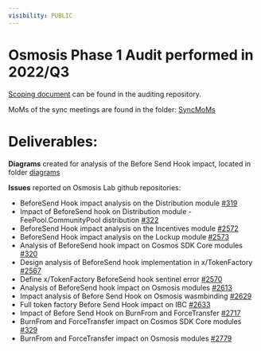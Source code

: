 ```yaml
---
visibility: PUBLIC
---
```



#  Osmosis Phase 1 Audit performed in 2022/Q3

[Scoping document](https://github.com/informalsystems/partnership-osmosis/blob/trunk/2022/Q3/Osmosis%20Phase1%20Project%20Plan.docx) can be found in the auditing repository.

MoMs of the sync meetings are found in the folder: [SyncMoMs](https://github.com/informalsystems/partnership-osmosis/tree/trunk/2022/Q3/SyncMoMs)

#  Deliverables:

 **Diagrams** created for analysis of the Before Send Hook impact, located in folder [diagrams](https://github.com/informalsystems/partnership-osmosis/tree/trunk/2022/Q3/diagrams)

 **Issues** reported on Osmosis Lab github repositories: 
 -  BeforeSend Hook impact analysis on the Distribution module [#319](https://github.com/osmosis-labs/cosmos-sdk/issues/319)
 -  Impact of BeforeSend hook on Distribution module - FeePool.CommunityPool distribution [#322](https://github.com/osmosis-labs/cosmos-sdk/issues/322)
 -  BeforeSend Hook impact analysis on the Incentives module [#2572](https://github.com/osmosis-labs/osmosis/issues/2572)
 -  BeforeSend Hook impact analysis on the Lockup module [#2573](https://github.com/osmosis-labs/osmosis/issues/2573)
 -  Analysis of BeforeSend hook impact on Cosmos SDK Core modules [#320](https://github.com/osmosis-labs/cosmos-sdk/issues/320)
 -  Design analysis of BeforeSend hook implementation in x/TokenFactory [#2567](https://github.com/osmosis-labs/osmosis/issues/2567)
 -  Define x/TokenFactory BeforeSend hook sentinel error [#2570](https://github.com/osmosis-labs/osmosis/issues/2570)
 -  Analysis of BeforeSend hook impact on Osmosis modules [#2613](https://github.com/osmosis-labs/osmosis/issues/2613) 
 -  Impact analysis of Before Send Hook on Osmosis wasmbinding [#2629](https://github.com/osmosis-labs/osmosis/issues/2629)
 -  Full token factory Before Send Hook impact on IBC [#2633](https://github.com/osmosis-labs/osmosis/issues/2633)
 -  Impact of Before Send Hook on BurnFrom and ForceTransfer [#2717](https://github.com/osmosis-labs/osmosis/issues/2717)
 -  BurnFrom and ForceTransfer impact on Cosmos SDK Core modules [#329](https://github.com/osmosis-labs/cosmos-sdk/issues/329)
 -  BurnFrom and ForceTransfer impact on Osmosis modules [#2779](https://github.com/osmosis-labs/osmosis/issues/2779) 
 
 

 



